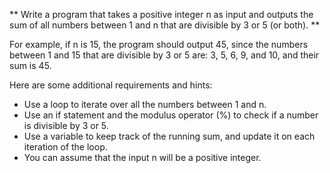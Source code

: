 ** Write a program that takes a positive integer n as input and outputs the sum of all numbers between 1 and n that are divisible by 3 or 5 (or both). **

For example, if n is 15, the program should output 45, since the numbers between 1 and 15 that are divisible by 3 or 5 are: 3, 5, 6, 9, and 10, and their sum is 45.

Here are some additional requirements and hints:
- Use a loop to iterate over all the numbers between 1 and n.
- Use an if statement and the modulus operator (%) to check if a number is divisible by 3 or 5.
- Use a variable to keep track of the running sum, and update it on each iteration of the loop.
- You can assume that the input n will be a positive integer.